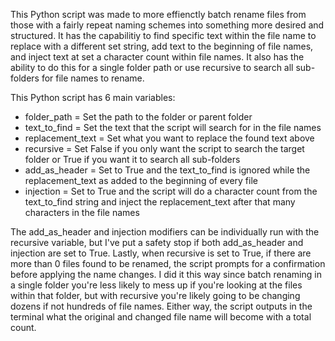 
This Python script was made to more effienctly batch rename files from those with a fairly repeat naming schemes into something more desired and structured.
It has the capabilitiy to find specific text within the file name to replace with a different set string, add text to the beginning of file names, and
inject text at set a character count within file names. It also has the ability to do this for a single folder path or use recursive to search all sub-folders for file names to rename.

This Python script has 6 main variables:
  * folder_path = Set the path to the folder or parent folder
  * text_to_find = Set the text that the script will search for in the file names
  * replacement_text = Set what you want to replace the found text above
  * recursive = Set False if you only want the script to search the target folder or True if you want it to search all sub-folders
  * add_as_header = Set to True and the text_to_find is ignored while the replacement_text as added to the beginning of every file
  * injection = Set to True and the script will do a character count from the text_to_find string and inject the replacement_text after that many characters in the file names

The add_as_header and injection modifiers can be individually run with the recursive variable, but I've put a safety stop if both add_as_header and injection are set to True.
Lastly, when recursive is set to True, if there are more than 0 files found to be renamed, the script prompts for a confirmation before applying the name changes. I did it this way since batch renaming in a single folder you're less likely to mess up if you're looking at the files within that folder, but with recursive you're likely going to be changing dozens if not hundreds of file names. Either way, the script outputs in the terminal what the original and changed file name will become with a total count.
